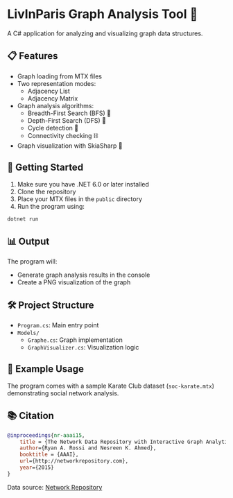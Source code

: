 # LivInParis Graph Analysis Tool 🎯

A C# application for analyzing and visualizing graph data structures.

## 📋 Features

-   Graph loading from MTX files
-   Two representation modes:
    -   Adjacency List
    -   Adjacency Matrix
-   Graph analysis algorithms:
    -   Breadth-First Search (BFS) 🌳
    -   Depth-First Search (DFS) 🌲
    -   Cycle detection 🔄
    -   Connectivity checking ⛓️
-   Graph visualization with SkiaSharp 🎨

## 🚀 Getting Started

1. Make sure you have .NET 6.0 or later installed
2. Clone the repository
3. Place your MTX files in the `public` directory
4. Run the program using:

```bash
dotnet run
```

## 📊 Output

The program will:

-   Generate graph analysis results in the console
-   Create a PNG visualization of the graph

## 🛠️ Project Structure

-   `Program.cs`: Main entry point
-   `Models/`
    -   `Graphe.cs`: Graph implementation
    -   `GraphVisualizer.cs`: Visualization logic

## 📝 Example Usage

The program comes with a sample Karate Club dataset (`soc-karate.mtx`) demonstrating social network analysis.

## 📚 Citation


```bibtex
@inproceedings{nr-aaai15,
    title = {The Network Data Repository with Interactive Graph Analytics and Visualization},
    author={Ryan A. Rossi and Nesreen K. Ahmed},
    booktitle = {AAAI},
    url={http://networkrepository.com},
    year={2015}
}
```

Data source: [Network Repository](http://networkrepository.com)
